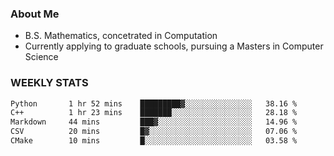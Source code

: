 ### About Me

- B.S. Mathematics, concetrated in Computation
- Currently applying to graduate schools, pursuing a Masters in Computer Science


### WEEKLY STATS
<!--START_SECTION:waka-->

```txt
Python       1 hr 52 mins    █████████▓░░░░░░░░░░░░░░░   38.16 %
C++          1 hr 23 mins    ███████░░░░░░░░░░░░░░░░░░   28.18 %
Markdown     44 mins         ███▓░░░░░░░░░░░░░░░░░░░░░   14.96 %
CSV          20 mins         █▓░░░░░░░░░░░░░░░░░░░░░░░   07.06 %
CMake        10 mins         █░░░░░░░░░░░░░░░░░░░░░░░░   03.58 %
```

<!--END_SECTION:waka-->
